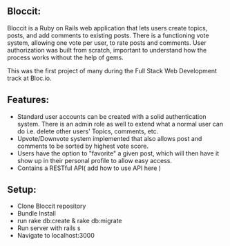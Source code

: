 ## Bloccit:

Bloccit is a Ruby on Rails web application that lets users create topics, posts, and add comments to existing posts.  There is a functioning vote system, allowing one vote per user, to rate posts and comments.  User authorization was built from scratch, important to understand how the process works without the help of gems.

This was the first project of many during the Full Stack Web Development track at Bloc.io.

## Features:

- Standard user accounts can be created with a solid authentication system.  There is an      admin role as well to extend what a normal user can do i.e. delete other users' Topics, comments, etc.
- Upvote/Downvote system implemented that also allows post and comments to be sorted by highest vote score.
- Users have the option to "favorite" a given post, which will then have it show up in their personal profile to allow easy access.
- Contains a RESTful API( add how to use API here )

## Setup:

- Clone Bloccit repository
- Bundle Install
- run rake db:create & rake db:migrate
- Run server with rails s
- Navigate to localhost:3000

